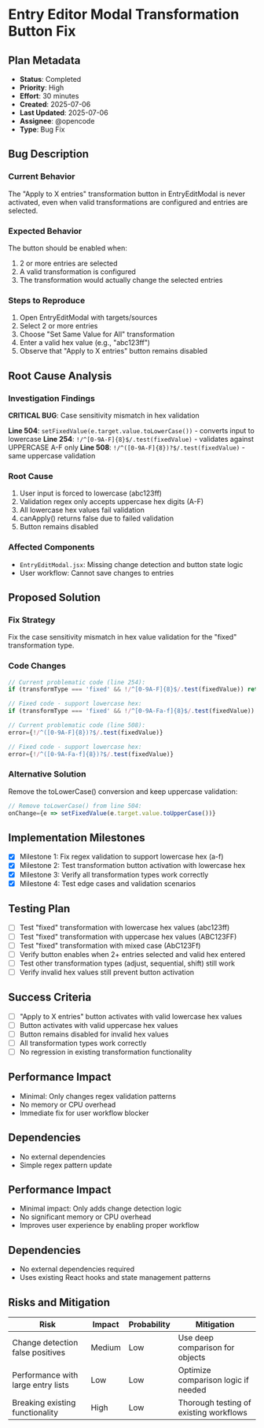 # Entry Editor Modal Transformation Button Fix

## Plan Metadata
- **Status**: Completed
- **Priority**: High
- **Effort**: 30 minutes
- **Created**: 2025-07-06
- **Last Updated**: 2025-07-06
- **Assignee**: @opencode
- **Type**: Bug Fix

## Bug Description
### Current Behavior
The "Apply to X entries" transformation button in EntryEditModal is never activated, even when valid transformations are configured and entries are selected.

### Expected Behavior
The button should be enabled when:
1. 2 or more entries are selected
2. A valid transformation is configured
3. The transformation would actually change the selected entries

### Steps to Reproduce
1. Open EntryEditModal with targets/sources
2. Select 2 or more entries
3. Choose "Set Same Value for All" transformation
4. Enter a valid hex value (e.g., "abc123ff")
5. Observe that "Apply to X entries" button remains disabled

## Root Cause Analysis
### Investigation Findings
**CRITICAL BUG**: Case sensitivity mismatch in hex validation

**Line 504**: `setFixedValue(e.target.value.toLowerCase())` - converts input to lowercase
**Line 254**: `!/^[0-9A-F]{8}$/.test(fixedValue)` - validates against UPPERCASE A-F only
**Line 508**: `!/^([0-9A-F]{8})?$/.test(fixedValue)` - same uppercase validation

### Root Cause
1. User input is forced to lowercase (abc123ff)
2. Validation regex only accepts uppercase hex digits (A-F)
3. All lowercase hex values fail validation
4. canApply() returns false due to failed validation
5. Button remains disabled

### Affected Components
- `EntryEditModal.jsx`: Missing change detection and button state logic
- User workflow: Cannot save changes to entries

## Proposed Solution
### Fix Strategy
Fix the case sensitivity mismatch in hex value validation for the "fixed" transformation type.

### Code Changes
```javascript
// Current problematic code (line 254):
if (transformType === 'fixed' && !/^[0-9A-F]{8}$/.test(fixedValue)) return false;

// Fixed code - support lowercase hex:
if (transformType === 'fixed' && !/^[0-9A-Fa-f]{8}$/.test(fixedValue)) return false;

// Current problematic code (line 508):
error={!/^([0-9A-F]{8})?$/.test(fixedValue)}

// Fixed code - support lowercase hex:
error={!/^([0-9A-Fa-f]{8})?$/.test(fixedValue)}
```

### Alternative Solution
Remove the toLowerCase() conversion and keep uppercase validation:
```javascript
// Remove toLowerCase() from line 504:
onChange={e => setFixedValue(e.target.value.toUpperCase())}
```

## Implementation Milestones
- [x] Milestone 1: Fix regex validation to support lowercase hex (a-f)
- [x] Milestone 2: Test transformation button activation with lowercase hex
- [x] Milestone 3: Verify all transformation types work correctly
- [x] Milestone 4: Test edge cases and validation scenarios

## Testing Plan
- [ ] Test "fixed" transformation with lowercase hex values (abc123ff)
- [ ] Test "fixed" transformation with uppercase hex values (ABC123FF)
- [ ] Test "fixed" transformation with mixed case (AbC123Ff)
- [ ] Verify button enables when 2+ entries selected and valid hex entered
- [ ] Test other transformation types (adjust, sequential, shift) still work
- [ ] Verify invalid hex values still prevent button activation

## Success Criteria
- [ ] "Apply to X entries" button activates with valid lowercase hex values
- [ ] Button activates with valid uppercase hex values
- [ ] Button remains disabled for invalid hex values
- [ ] All transformation types work correctly
- [ ] No regression in existing transformation functionality

## Performance Impact
- Minimal: Only changes regex validation patterns
- No memory or CPU overhead
- Immediate fix for user workflow blocker

## Dependencies
- No external dependencies
- Simple regex pattern update

## Performance Impact
- Minimal impact: Only adds change detection logic
- No significant memory or CPU overhead
- Improves user experience by enabling proper workflow

## Dependencies
- No external dependencies required
- Uses existing React hooks and state management patterns

## Risks and Mitigation
| Risk | Impact | Probability | Mitigation |
|------|--------|-------------|------------|
| Change detection false positives | Medium | Low | Use deep comparison for objects |
| Performance with large entry lists | Low | Low | Optimize comparison logic if needed |
| Breaking existing functionality | High | Low | Thorough testing of existing workflows |
